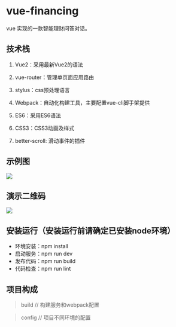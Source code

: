 # vue-financing

vue 实现的一款智能理财问答对话。

## 技术栈

1. Vue2：采用最新Vue2的语法

2. vue-router：管理单页面应用路由

3. stylus：css预处理语言

4. Webpack：自动化构建工具，主要配置vue-cli脚手架提供

5. ES6：采用ES6语法

6. CSS3：CSS3动画及样式

7. better-scroll: 滑动事件的插件

## 示例图

![](https://github.com/liyuhong-hainan/vue-financing/blob/master/src/assets/demo.gif)

## 演示二维码

![](https://github.com/liyuhong-hainan/vue-financing/blob/master/src/assets/qrcode.png)

## 安装运行（安装运行前请确定已安装node环境）

* 环境安装：npm install
* 启动服务：npm run dev
* 发布代码：npm run build
* 代码检查：npm run lint

## 项目构成

> build    // 构建服务和webpack配置

> config   // 项目不同环境的配置
